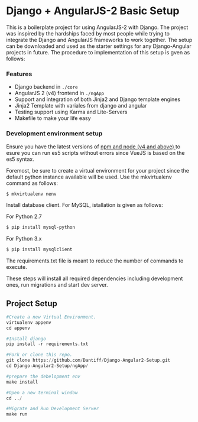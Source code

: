 # Django + AngularJS-2 Basic Setup

This is a boilerplate project for using AngularJS-2 with Django. The project was inspired by the  hardships faced by most people while trying to integrate the Django and AngularJS frameworks to work together. The setup can be downloaded and used as the starter settings for any Django-Angular projects in future. The procedure to implementation of this setup is gven as follows:

### Features

* Django backend in `./core`
* AngularJS 2 (v4) frontend in `./ngApp`
* Support and integration of both Jinja2 and Django template engines
* Jinja2 Template with variales from django and angular
* Testing support using Karma and Lite-Servers
* Makefile to make your life easy


### Development environment setup

Ensure you have the latest versions of <a href="https://help.pythonanywhere.com/pages/Node/"> npm and node (v4 and above) </a> to esure you can run es5 scripts without errors since VueJS is based on the es5 syntax.

Foremost, be sure to create a virtual environment for your project since the default python instance available will be used. Use the mkvirtualenv command as follows:

```bash
$ mkvirtualenv nenv
```

Install database client. For MySQL, istallation is given as follows:

For Python 2.7

```bash
$ pip install mysql-python
```

For Python 3.x

```bash
$ pip install mysqlclient
```

The requirements.txt file is meant to reduce the number of commands to execute.

These steps will install all required dependencies including development ones, run migrations and start dev server.


## Project Setup
```python
#Create a new Virtual Environment.
virtualenv appenv
cd appenv

#Install django
pip install -r requirements.txt

#Fork or clone this repo.
git clone https://github.com/Dantiff/Django-Angular2-Setup.git
cd Django-Angular2-Setup/ngApp/

#prepare the debelopment env
make install

#Open a new terminal window
cd ../

#Migrate and Run Development Server
make run
```






